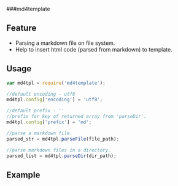 ###md4template

## Feature

  * Parsing a markdown file on file system.
  * Help to insert html code (parsed from markdown) to template.


## Usage

```javascript
var md4tpl = require('md4template');

//default encoding - utf8
md4tpl.config['encoding'] = 'utf8';

//default prefix - ''
//prefix for key of returned array from 'parseDir'.
md4tpl.config['prefix'] = 'md';

//parse a markdown file.
parsed_str = md4tpl.parseFile(file_path);

//parse markdown files in a directory.
parsed_list = md4tpl.parseDir(dir_path);
```

## Example

